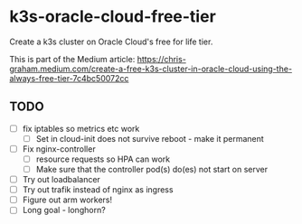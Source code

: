 # k3s-oracle-cloud-free-tier
Create a k3s cluster on Oracle Cloud's free for life tier.

This is part of the Medium article:
https://chris-graham.medium.com/create-a-free-k3s-cluster-in-oracle-cloud-using-the-always-free-tier-7c4bc50072cc

## TODO

* [ ] fix iptables so metrics etc work
    * [ ] Set in cloud-init does not survive reboot - make it permanent
* [ ] Fix nginx-controller
    * [ ] resource requests so HPA can work
    * [ ] Make sure that the controller pod(s) do(es) not start on server
* [ ] Try out loadbalancer
* [ ] Try out trafik instead of nginx as ingress
* [ ] Figure out arm workers!
* [ ] Long goal - longhorn?
